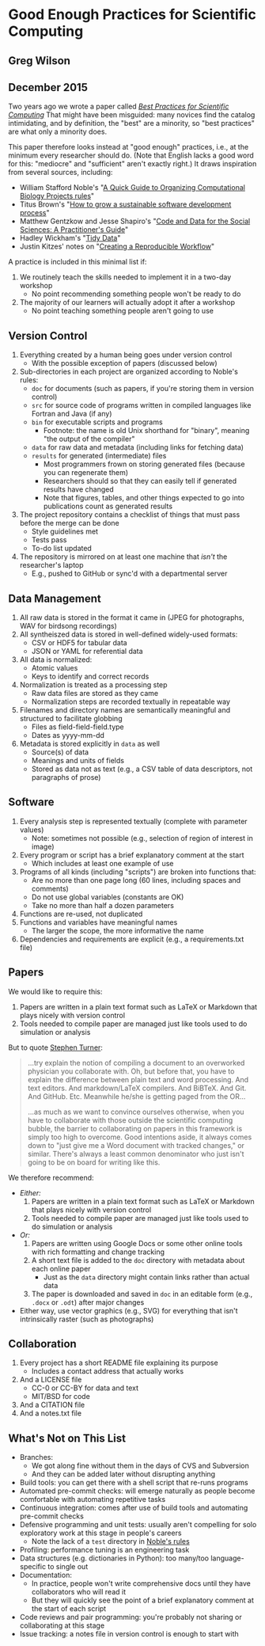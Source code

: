 ---
---
# Good Enough Practices for Scientific Computing

## Greg Wilson

## December 2015

Two years ago we wrote a paper called
*[Best Practices for Scientific Computing][best-practices]*
That might have been misguided:
many novices find the catalog intimidating,
and by definition,
the "best" are a minority,
so "best practices" are what only a minority does.

This paper therefore looks instead at "good enough" practices,
i.e.,
at the minimum every researcher should do.
(Note that English lacks a good word for this:
"mediocre" and "sufficient" aren't exactly right.)
It draws inspiration from several sources, including:

*   William Stafford Noble's
    "[A Quick Guide to Organizing Computational Biology Projects rules][noble-rules]"
*   Titus Brown's
    "[How to grow a sustainable software development process][brown-sustainable]"
*   Matthew Gentzkow and Jesse Shapiro's
    "[Code and Data for the Social Sciences: A Practitioner's Guide][gentzkow-shapiro]"
*   Hadley Wickham's
    "[Tidy Data][wickham-tidy]"
*   Justin Kitzes' notes on
    "[Creating a Reproducible Workflow][kitzes-reproducible]"

A practice is included in this minimal list if:

1.  We routinely teach the skills needed to implement it in a two-day workshop
    *   No point recommending something people won't be ready to do
2.  The majority of our learners will actually adopt it after a workshop
    *   No point teaching something people aren't going to use

## Version Control

1.  Everything created by a human being goes under version control
    *   With the possible exception of papers (discussed below)
2.  Sub-directories in each project are organized according to Noble's rules:
    *   `doc` for documents (such as papers, if you're storing them in version control)
    *   `src` for source code of programs written in compiled languages like Fortran and Java (if any)
    *   `bin` for executable scripts and programs
        *   Footnote: the name is old Unix shorthand for "binary", meaning "the output of the compiler"
    *   `data` for raw data and metadata (including links for fetching data)
    *   `results` for generated (intermediate) files
        *   Most programmers frown on storing generated files (because you can regenerate them)
        *   Researchers should so that they can easily tell if generated results have changed
        *   Note that figures, tables, and other things expected to go into publications count as generated results
3.  The project repository contains a checklist of things that must pass before the merge can be done
    *   Style guidelines met
    *   Tests pass
    *   To-do list updated
4.  The repository is mirrored on at least one machine that *isn't* the researcher's laptop
    *   E.g., pushed to GitHub or sync'd with a departmental server

## Data Management

1.  All raw data is stored in the format it came in (JPEG for photographs, WAV for birdsong recordings)
2.  All syntheiszed data is stored in well-defined widely-used formats:
    *   CSV or HDF5 for tabular data
    *   JSON or YAML for referential data
3.  All data is normalized:
    *   Atomic values
    *   Keys to identify and correct records
4.  Normalization is treated as a processing step
    *   Raw data files are stored as they came
    *   Normalization steps are recorded textually in repeatable way
5.  Filenames and directory names are semantically meaningful and structured to facilitate globbing
    *   Files as field-field-field.type
    *   Dates as yyyy-mm-dd
6.  Metadata is stored explicitly in `data` as well
    *   Source(s) of data
    *   Meanings and units of fields
    *   Stored as data not as text (e.g., a CSV table of data descriptors, not paragraphs of prose)

## Software

1.  Every analysis step is represented textually (complete with parameter values)
    *   Note: sometimes not possible (e.g., selection of region of interest in image)
2.  Every program or script has a brief explanatory comment at the start
    *   Which includes at least one example of use
3.  Programs of all kinds (including "scripts") are broken into functions that:
    *   Are no more than one page long (60 lines, including spaces and comments)
    *   Do not use global variables (constants are OK)
    *   Take no more than half a dozen parameters
4.  Functions are re-used, not duplicated
5.  Functions and variables have meaningful names
    *   The larger the scope, the more informative the name
6.  Dependencies and requirements are explicit (e.g., a requirements.txt file)

## Papers

We would like to require this:

1.  Papers are written in a plain text format such as LaTeX or Markdown that plays nicely with version control
2.  Tools needed to compile paper are managed just like tools used to do simulation or analysis

But to quote [Stephen Turner][turner-rebuttal]:

> ...try explain the notion of compiling a document to an overworked physician you collaborate with.
> Oh, but before that, you have to explain the difference between plain text and word processing.
> And text editors.
> And markdown/LaTeX compilers.
> And BiBTeX.
> And Git.
> And GitHub. Etc.
> Meanwhile he/she is getting paged from the OR...
>
> ...as much as we want to convince ourselves otherwise,
> when you have to collaborate with those outside the scientific computing bubble,
> the barrier to collaborating on papers in this framework is simply too high to overcome.
> Good intentions aside,
> it always comes down to "just give me a Word document with tracked changes," or similar.
> There's always a least common denominator who just isn't going to be on board for writing like this.

We therefore recommend:

*   *Either:*
    1.  Papers are written in a plain text format such as LaTeX or Markdown that plays nicely with version control
    2.  Tools needed to compile paper are managed just like tools used to do simulation or analysis
*   *Or:*
    1.  Papers are written using Google Docs or some other online tools with rich formatting and change tracking
    2.  A short text file is added to the `doc` directory with metadata about each online paper
        *   Just as the `data` directory might contain links rather than actual data
    3.  The paper is downloaded and saved in `doc` in an editable form (e.g., `.docx` or `.odt`) after major changes
*   Either way, use vector graphics (e.g., SVG) for everything that isn't intrinsically raster (such as photographs)

## Collaboration

1.  Every project has a short README file explaining its purpose
    *   Includes a contact address that actually works
2.  And a LICENSE file
    *   CC-0 or CC-BY for data and text
    *   MIT/BSD for code
3.  And a CITATION file
4.  And a notes.txt file

## What's Not on This List

*   Branches:
    *   We got along fine without them in the days of CVS and Subversion
    *   And they can be added later without disrupting anything
*   Build tools: you can get there with a shell script that re-runs programs
*   Automated pre-commit checks: will emerge naturally as people become comfortable with automating repetitive tasks
*   Continuous integration: comes after use of build tools and automating pre-commit checks
*   Defensive programming and unit tests: usually aren't compelling for solo exploratory work at this stage in people's careers
    *   Note the lack of a `test` directory in [Noble's rules][noble-rules]
*   Profiling: performance tuning is an engineering task
*   Data structures (e.g. dictionaries in Python): too many/too language-specific to single out
*   Documentation:
    *   In practice, people won't write comprehensive docs until they have collaborators who will read it
    *   But they will quickly see the point of a brief explanatory comment at the start of each script
*   Code reviews and pair programming: you're probably not sharing or collaborating at this stage
*   Issue tracking: a notes file in version control is enough to start with

[best-practices]: http://journals.plos.org/plosbiology/article?id=10.1371/journal.pbio.1001745
[brown-sustainable]: http://ivory.idyll.org/blog/2015-growing-sustainable-software-development-process.html
[gentzkow-shapiro]: https://people.stanford.edu/gentzkow/sites/default/files/codeanddata.pdf
[kitzes-reproducible]: http://datasci.kitzes.com/lessons/python/reproducible_workflow.html
[noble-rules]: http://journals.plos.org/ploscompbiol/article?id=10.1371/journal.pcbi.1000424
[turner-rebuttal]: https://github.com/swcarpentry/good-enough-practices-in-scientific-computing/issues/2#issue-116784345
[wickham-tidy]: http://vita.had.co.nz/papers/tidy-data.pdf
